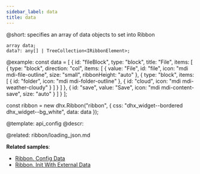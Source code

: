```yaml
---
sidebar_label: data
title: data
---          
```


@short: specifies an array of data objects to set into Ribbon

```todoapi 
array data;
data?: any[] | TreeCollection<IRibbonElement>;
```

@example: 
const data = [
    {
        id: "fileBlock",
        type: "block",
        title: "File",
        items: [
            {
                type: "block",
                direction: "col",
                items: [
                    {
                        value: "File",
                        id: "file",
                        icon: "mdi mdi-file-outline",
                        size: "small",
                        ribbonHeight: "auto"
                    },
                    {
                        type: "block",
                        items: [
                            { id: "folder", icon: "mdi mdi-folder-outline" },
                            { id: "cloud", icon: "mdi mdi-weather-cloudy" }
                        ]
                    }
                ]
            },
            {
                id: "save",
                value: "Save",
                icon: "mdi mdi-content-save",
                size: "auto"
            }
        ]
    }
];

const ribbon = new dhx.Ribbon("ribbon", {
    css: "dhx_widget--bordered dhx_widget--bg_white", 
    data: data
});

@template:	api_config
@descr: 

@related: ribbon/loading_json.md

**Related samples**:
- [Ribbon. Config Data](https://snippet.dhtmlx.com/lek4v9m7)
- [Ribbon. Init With External Data](https://snippet.dhtmlx.com/aue48f5f)